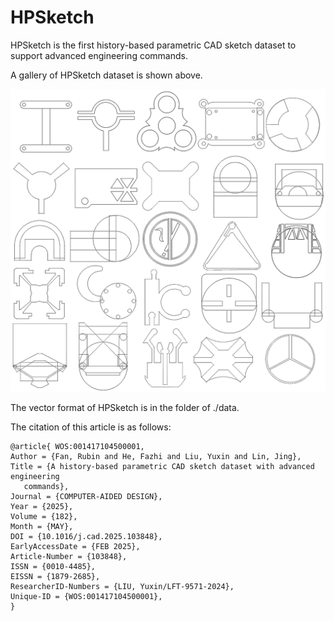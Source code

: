 # HPSketch

HPSketch is the first history-based parametric CAD sketch dataset to support advanced engineering commands.

A gallery of HPSketch dataset is shown above.

![image](https://github.com/fazhihe/HPSketch/blob/main/A%20gallery%20of%20HPSketch.png)

The vector format of HPSketch is in the folder of ./data.

The citation of this article is as follows:

```
@article{ WOS:001417104500001,
Author = {Fan, Rubin and He, Fazhi and Liu, Yuxin and Lin, Jing},
Title = {A history-based parametric CAD sketch dataset with advanced engineering
   commands},
Journal = {COMPUTER-AIDED DESIGN},
Year = {2025},
Volume = {182},
Month = {MAY},
DOI = {10.1016/j.cad.2025.103848},
EarlyAccessDate = {FEB 2025},
Article-Number = {103848},
ISSN = {0010-4485},
EISSN = {1879-2685},
ResearcherID-Numbers = {LIU, Yuxin/LFT-9571-2024},
Unique-ID = {WOS:001417104500001},
}
```
